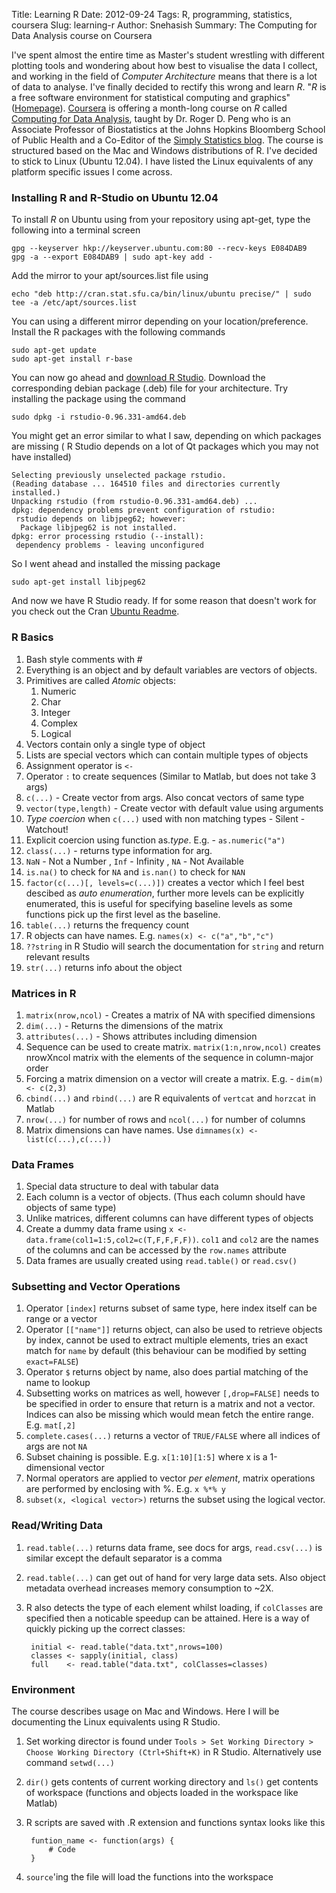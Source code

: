 Title: Learning R
Date: 2012-09-24 
Tags: R, programming, statistics, coursera
Slug: learning-r
Author: Snehasish
Summary: The Computing for Data Analysis course on Coursera

I've spent almost the entire time as Master's student wrestling with different plotting tools and wondering about how best to visualise the data I collect, and working in the field of *Computer Architecture* means that there is a lot of data to analyse. I've finally decided to rectify this wrong and learn *R*. "*R* is a free software environment for statistical computing and graphics" ([Homepage](http://www.r-project.org/ "The R Project")). [Coursera](https://www.coursera.org/ "Coursera Homepage") is offering a month-long course on *R* called [Computing for Data Analysis](https://www.coursera.org/course/compdata), taught by Dr. Roger D. Peng who is an Associate Professor of Biostatistics at the Johns Hopkins Bloomberg School of Public Health and a Co-Editor of the [Simply Statistics blog](http://simplystatistics.org/). The course is structured based on the Mac and Windows distributions of R. I've decided to stick to Linux (Ubuntu 12.04). I have listed the Linux equivalents of any platform specific issues I come across.

### Installing R and R-Studio on Ubuntu 12.04

To install *R* on Ubuntu using from your repository using apt-get, type the following into a terminal screen

	gpg --keyserver hkp://keyserver.ubuntu.com:80 --recv-keys E084DAB9
	gpg -a --export E084DAB9 | sudo apt-key add -

Add the mirror to your apt/sources.list file using

	echo "deb http://cran.stat.sfu.ca/bin/linux/ubuntu precise/" | sudo tee -a /etc/apt/sources.list

You can using a different mirror depending on your location/preference. Install the R packages with the following commands

	sudo apt-get update
	sudo apt-get install r-base

You can now go ahead and [download R Studio](http://rstudio.org/download/desktop). Download the corresponding debian package (.deb) file for your architecture. Try installing the package using the command

	sudo dpkg -i rstudio-0.96.331-amd64.deb 

You might get an error similar to what I saw, depending on which packages are missing ( R Studio depends on a lot of Qt packages which you may not have installed)

	Selecting previously unselected package rstudio.
	(Reading database ... 164510 files and directories currently installed.)
	Unpacking rstudio (from rstudio-0.96.331-amd64.deb) ...
	dpkg: dependency problems prevent configuration of rstudio:
	 rstudio depends on libjpeg62; however:
	  Package libjpeg62 is not installed.
	dpkg: error processing rstudio (--install):
	 dependency problems - leaving unconfigured

So I went ahead and installed the missing package

	sudo apt-get install libjpeg62

And now we have R Studio ready. If for some reason that doesn't work for you check out the Cran [Ubuntu Readme](http://cran.r-project.org/bin/linux/ubuntu/README.html). 

### R Basics

1. Bash style comments with #
2. Everything is an object and by default variables are vectors of objects.
3. Primitives are called *Atomic* objects:
	1. Numeric
	2. Char
	3. Integer 
	4. Complex
	5. Logical
4. Vectors contain only a single type of object
5. Lists are special vectors which can contain multiple types of objects
6. Assignment operator is `<-`
7. Operator `:` to create sequences (Similar to Matlab, but does not take 3 args)
8. `c(...)` - Create vector from args. Also concat vectors of same type
9. `vector(type,length)` - Create vector with default value using arguments
10. *Type coercion* when `c(...)` used with non matching types - Silent - Watchout!
11. Explicit coercion using function as.*type*. E.g. - `as.numeric("a")`
12. `class(...)` - returns type information for arg.
13. `NaN` - Not a Number , `Inf` - Infinity , `NA` - Not Available
14. `is.na()` to check for `NA` and `is.nan()` to check for `NAN`
15. `factor(c(...)[, levels=c(...)])` creates a vector which I feel best descibed as *auto enumeration*, further more levels can be explicitly enumerated, this is useful for specifying baseline levels as some functions pick up the first level as the baseline.
16. `table(...)` returns the frequency count
17. R objects can have names. E.g. `names(x) <- c("a","b","c")` 
18. `??string` in R Studio will search the documentation for `string` and return relevant results 
19. `str(...)` returns info about the object

### Matrices in R

1. `matrix(nrow,ncol)` - Creates a matrix of NA with specified dimensions
2. `dim(...)` - Returns the dimensions of the matrix
3. `attributes(...)` - Shows attributes including dimension
4. Sequence can be used to create matrix. `matrix(1:n,nrow,ncol)` creates nrowXncol matrix with the elements of the sequence in column-major order
5. Forcing a matrix dimension on a vector will create a matrix. E.g. - `dim(m) <- c(2,3)`
6. `cbind(...)` and `rbind(...)` are R equivalents of `vertcat` and `horzcat` in Matlab 
7. `nrow(...)` for number of rows and `ncol(...)` for number of columns
8. Matrix dimensions can have names. Use `dimnames(x) <- list(c(...),c(...))`

### Data Frames

1. Special data structure to deal with tabular data
2. Each column is a vector of objects. (Thus each column should have objects of same type)
3. Unlike matrices, different columns can have different types of objects
4. Create a dummy data frame using `x <- data.frame(col1=1:5,col2=c(T,F,F,F,F))`. `col1` and `col2` are the names of the columns and can be accessed by the `row.names` attribute
5. Data frames are usually created using `read.table()` or `read.csv()`

### Subsetting and Vector Operations

1. Operator `[index]` returns subset of same type, here index itself can be range or a vector
2. Operator `[["name"]]` returns object, can also be used to retrieve objects by index, cannot be used to extract multiple elements, tries an exact match for `name` by default (this behaviour can be modified by setting `exact=FALSE`)
3. Operator `$` returns object by name, also does partial matching of the name to lookup
4. Subsetting works on matrices as well, however `[,drop=FALSE]` needs to be specified in order to ensure that return is a matrix and not a vector. Indices can also be missing which would mean fetch the entire range. E.g. `mat[,2]`
5. `complete.cases(...)` returns a vector of `TRUE/FALSE` where all indices of args are not `NA`
6. Subset chaining is possible. E.g. `x[1:10][1:5]` where x is a 1-dimensional vector
7. Normal operators are applied to vector *per element*, matrix operations are performed by enclosing with %. E.g. `x %*% y`
8. `subset(x, <logical vector>)` returns the subset using the logical vector.

### Read/Writing Data

1. `read.table(...)` returns data frame, see docs for args, `read.csv(...)` is similar except the default separator is a comma
2. `read.table(...)` can get out of hand for very large data sets. Also object metadata overhead increases memory consumption to ~2X.
3. R also detects the type of each element whilst loading, if `colClasses` are specified then a noticable speedup can be attained. Here is a way of quickly picking up the correct classes:

		initial <- read.table("data.txt",nrows=100)
		classes <- sapply(initial, class)
		full    <- read.table("data.txt", colClasses=classes)

### Environment

The course describes usage on Mac and Windows. Here I will be documenting the Linux equivalents using R Studio. 

1. Set working director is found under `Tools > Set Working Directory > Choose Working Directory (Ctrl+Shift+K)` in R Studio. Alternatively use command `setwd(...)`
2. `dir()` gets contents of current working directory and `ls()` get contents of workspace (functions and objects loaded in the workspace like Matlab)
3. R scripts are saved with .R extension and functions syntax looks like this

		funtion_name <- function(args) {
			# Code
		}
4. `source`'ing the file will load the functions into the workspace